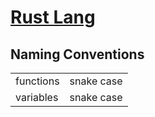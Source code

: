 # **[Rust Lang](../Rustlang.md)**

## **Naming Conventions**

| | |
| --- | --- |
| functions | snake case |
| variables | snake case |